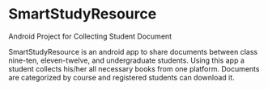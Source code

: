 # SmartStudyResource
Android Project for Collecting Student Document

SmartStudyResource is an android app to share documents between class nine-ten, eleven-twelve, and undergraduate students. Using this app a student collects his/her all necessary books from one platform. Documents are categorized by course and registered students can download it.
